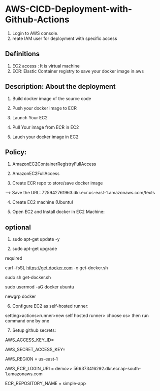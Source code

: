 # AWS-CICD-Deployment-with-Github-Actions

1. Login to AWS console.
2. reate IAM user for deployment with specific access

## Definitions

1. EC2 access : It is virtual machine
2. ECR: Elastic Container registry to save your docker image in aws

## Description: About the deployment

1. Build docker image of the source code

2. Push your docker image to ECR

3. Launch Your EC2

4. Pull Your image from ECR in EC2

5. Lauch your docker image in EC2

## Policy:

1. AmazonEC2ContainerRegistryFullAccess

2. AmazonEC2FullAccess

3. Create ECR repo to store/save docker image

--> Save the URL: 725942761963.dkr.ecr.us-east-1.amazonaws.com/texts

4. Create EC2 machine (Ubuntu)

5. Open EC2 and Install docker in EC2 Machine:

## optional

1. sudo apt-get update -y

2. sudo apt-get upgrade

required

curl -fsSL https://get.docker.com -o get-docker.sh

sudo sh get-docker.sh

sudo usermod -aG docker ubuntu

newgrp docker

6. Configure EC2 as self-hosted runner:

setting>actions>runner>new self hosted runner> choose os> then run command one by one

7. Setup github secrets:

AWS_ACCESS_KEY_ID=

AWS_SECRET_ACCESS_KEY=

AWS_REGION = us-east-1

AWS_ECR_LOGIN_URI = demo>> 566373416292.dkr.ecr.ap-south-1.amazonaws.com

ECR_REPOSITORY_NAME = simple-app